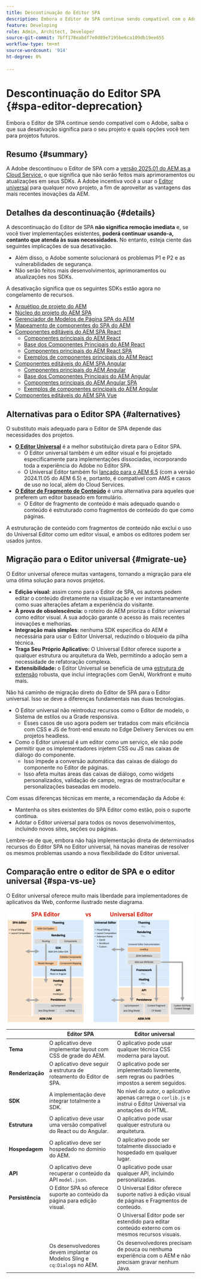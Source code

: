 ```yaml
---
title: Descontinuação do Editor SPA
description: Embora o Editor de SPA continue sendo compatível com o Adobe, saiba o que sua desativação significa para o seu projeto e quais opções você tem para projetos futuros.
feature: Developing
role: Admin, Architect, Developer
source-git-commit: 7bff178eabdf7e0d89e7195be6ca109db19ee655
workflow-type: tm+mt
source-wordcount: '914'
ht-degree: 0%

---
```



# Descontinuação do Editor SPA {#spa-editor-deprecation}

Embora o Editor de SPA continue sendo compatível com o Adobe, saiba o que sua desativação significa para o seu projeto e quais opções você tem para projetos futuros.

## Resumo {#summary}

A Adobe descontinuou o Editor de SPA com a [versão 2025.01 do AEM as a Cloud Service,](/help/release-notes/release-notes-cloud/2025/release-notes-2025-1-0.md#spa-editor) o que significa que não serão feitos mais aprimoramentos ou atualizações em seus SDKs. A Adobe incentiva você a usar o [Editor universal](/help/implementing/universal-editor/introduction.md) para qualquer novo projeto, a fim de aproveitar as vantagens das mais recentes inovações da AEM.

## Detalhes da descontinuação {#details}

A descontinuação do Editor de SPA **não significa remoção imediata** e, se você tiver implementações existentes, **poderá continuar usando-a, contanto que atenda às suas necessidades.** No entanto, esteja ciente das seguintes implicações de sua desativação.

* Além disso, o Adobe somente solucionará os problemas P1 e P2 e as vulnerabilidades de segurança.
* Não serão feitos mais desenvolvimentos, aprimoramentos ou atualizações nos SDKs.

A desativação significa que os seguintes SDKs estão agora no congelamento de recursos.

* [Arquétipo de projeto do AEM](https://github.com/adobe/aem-project-archetype/)
* [Núcleo do projeto do AEM SPA](https://github.com/adobe/aem-spa-project-core)
* [Gerenciador de Modelos de Página SPA do AEM](https://github.com/adobe/aem-spa-page-model-manager)
* [Mapeamento de componentes do SPA do AEM](https://github.com/adobe/aem-spa-component-mapping)
* [Componentes editáveis do AEM SPA React](https://github.com/adobe/aem-react-editable-components)
   * [Componentes principais do AEM React](https://github.com/adobe/aem-react-core-wcm-components)
   * [Base dos Componentes Principais do AEM React](https://github.com/adobe/aem-react-core-wcm-components-base)
   * [Componentes principais do AEM React SPA](https://github.com/adobe/aem-react-core-wcm-components-spa)
   * [Exemplos de componentes principais do AEM React](https://github.com/adobe/aem-react-core-wcm-components-examples)
* [Componentes editáveis do AEM SPA Angular](https://github.com/adobe/aem-angular-editable-components)
   * [Componentes principais do AEM Angular](https://github.com/adobe/aem-angular-core-wcm-components)
   * [Base dos Componentes Principais do AEM Angular](https://github.com/adobe/aem-angular-core-wcm-components-base)
   * [Componentes principais do AEM Angular SPA](https://github.com/adobe/aem-angular-core-wcm-components-spa)
   * [Exemplos de componentes principais do AEM Angular](https://github.com/adobe/aem-angular-core-wcm-components-examples)
* [Componentes editáveis do AEM SPA Vue](https://github.com/mavicellc/aem-vue-editable-components)

## Alternativas para o Editor SPA {#alternatives}

O substituto mais adequado para o Editor de SPA depende das necessidades dos projetos.

* **[O Editor Universal](/help/edge/wysiwyg-authoring/authoring.md)** é a melhor substituição direta para o Editor SPA.
   * O Editor universal também é um editor visual e foi projetado especificamente para implementações dissociadas, incorporando toda a experiência do Adobe no Editor SPA.
   * O Universal Editor também foi [lançado para o AEM 6.5](https://experienceleague.adobe.com/pt-br/docs/experience-manager-65/content/implementing/developing/headless/universal-editor/introduction) (com a versão 2024.11.05 do AEM 6.5) e, portanto, é compatível com AMS e casos de uso no local, além do Cloud Services.
* **[O Editor de Fragmento de Conteúdo](/help/assets/content-fragments/content-fragments-managing.md)** é uma alternativa para aqueles que preferem um editor baseado em formulário.
   * O Editor de fragmento de conteúdo é mais adequado quando o conteúdo é estruturado como fragmentos de conteúdo do que como páginas.

A estruturação de conteúdo com fragmentos de conteúdo não exclui o uso do Universal Editor como um editor visual, e ambos os editores podem ser usados juntos.

## Migração para o Editor universal {#migrate-ue}

O Editor universal oferece muitas vantagens, tornando a migração para ele uma ótima solução para novos projetos.

* **Edição visual:** assim como para o Editor de SPA, os autores podem editar o conteúdo diretamente na visualização e ver instantaneamente como suas alterações afetam a experiência do visitante.
* **À prova de obsolescência:** o roteiro do AEM prioriza o Editor universal como editor visual. A sua adoção garante o acesso às mais recentes inovações e melhorias.
* **Integração mais simples**: nenhuma SDK específica do AEM é necessária para usar o Editor Universal, reduzindo o bloqueio da pilha técnica.
* **Traga Seu Próprio Aplicativo:** O Universal Editor oferece suporte a qualquer estrutura ou arquitetura da Web, permitindo a adoção sem a necessidade de refatoração complexa.
* **Extensibilidade:** o Editor Universal se beneficia de uma [estrutura de extensão](/help/implementing/universal-editor/extending.md) robusta, que inclui integrações com GenAI, Workfront e muito mais.

Não há caminho de migração direto do Editor de SPA para o Editor universal. Isso se deve a diferenças fundamentais nas duas tecnologias.

* O Editor universal não reintroduz recursos como o Editor de modelo, o Sistema de estilos ou a Grade responsiva.
   * Esses casos de uso agora podem ser tratados com mais eficiência com CSS e JS de front-end enxuto no Edge Delivery Services ou em projetos headless.
* Como o Editor universal é um editor como um serviço, ele não pode permitir que os implementadores injetem CSS ou JS nas caixas de diálogo do componente.
   * Isso impede a conversão automática das caixas de diálogo do componente no Editor de páginas.
   * Isso afeta muitas áreas das caixas de diálogo, como widgets personalizados, validação de campo, regras de mostrar/ocultar e personalizações baseadas em modelo.

Com essas diferenças técnicas em mente, a recomendação da Adobe é:

* Mantenha os sites existentes do SPA Editor como estão, pois o suporte continua.
* Adotar o Editor universal para todos os novos desenvolvimentos, incluindo novos sites, seções ou páginas.

Lembre-se de que, embora não haja implementação direta de determinados recursos do Editor SPA no Editor universal, há novas maneiras de resolver os mesmos problemas usando a nova flexibilidade do Editor universal.

## Comparação entre o editor de SPA e o editor universal {#spa-vs-ue}

O Editor universal oferece muito mais liberdade para implementadores de aplicativos da Web, conforme ilustrado neste diagrama.

![Comparação entre o Editor Universal e as arquiteturas do Editor SPA](assets/spa-editor-vs-ue.png)

|  | Editor SPA | Editor universal |
|---|---|---|
| **Tema** | O aplicativo deve implementar layout com CSS de grade do AEM. | O aplicativo pode usar qualquer técnica CSS moderna para layout. |
| **Renderização** | O aplicativo deve seguir a estrutura de roteamento do Editor de SPA. | O aplicativo pode ser implementado livremente, sem regras ou padrões impostos a serem seguidos. |
| **SDK** | A implementação deve integrar totalmente a SDK. | No nível do autor, o aplicativo apenas carrega o `corlib.js` e instrui o Editor Universal via anotações do HTML. |
| **Estrutura** | O aplicativo deve usar uma versão compatível do React ou do Angular. | O aplicativo pode usar qualquer estrutura ou arquitetura. |
| **Hospedagem** | O aplicativo deve ser hospedado no domínio do AEM. | O aplicativo pode ser totalmente dissociado e hospedado em qualquer lugar. |
| **API** | O aplicativo deve recuperar o conteúdo da API `model.json`. | O aplicativo pode usar qualquer API, incluindo personalizadas. |
| **Persistência** | O Editor SPA só oferece suporte ao conteúdo da página para edição visual. | O Universal Editor oferece suporte nativo à edição visual de páginas e Fragmentos de conteúdo. |
|  |  | O Universal Editor pode ser estendido para editar conteúdo externo com os mesmos recursos visuais. |
|  | Os desenvolvedores devem implantar os Modelos Sling e `cq:Dialog`s no AEM. | Os desenvolvedores precisam de pouca ou nenhuma experiência com o AEM e não precisam gravar nenhum Java. |
